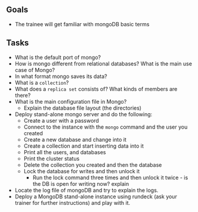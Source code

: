 ## Goals

- The trainee will get familiar with mongoDB basic terms

## Tasks

* What is the default port of mongo?
* How is mongo different from relational databases? What is the main use case of Mongo?
* In what format mongo saves its data?
* What is a `collection`?
* What does a `replica set` consists of? What kinds of members are there?
* What is the main configuration file in Mongo? 
  * Explain the database file layout (the directories)
* Deploy stand-alone mongo server and do the following:
  * Create a user with a password
  * Connect to the instance with the `mongo` command and the user you created
  * Create a new database and change into it
  * Create a collection and start inserting data into it
  * Print all the users, and databases
  * Print the cluster status
  * Delete the collection you created and then the database
  * Lock the database for writes and then unlock it
    * Run the lock command three times and then unlock it twice - is the DB is open for writing now? explain
* Locate the log file of mongoDB and try to explain the logs.
* Deploy a MongoDB stand-alone instance using rundeck (ask your trainer for further instructions) and play with it.  
